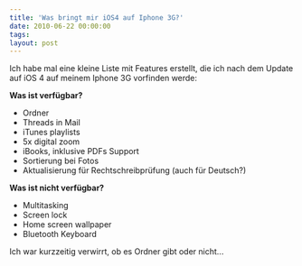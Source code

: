 ```yaml
---
title: 'Was bringt mir iOS4 auf Iphone 3G?'
date: 2010-06-22 00:00:00 
tags: 
layout: post
---
```

Ich habe mal eine kleine Liste mit Features erstellt, die ich nach dem Update auf iOS 4 auf meinem Iphone 3G vorfinden werde:

<strong>Was ist verf&uuml;gbar?</strong>
<ul>
	<li>Ordner</li>
	<li>Threads in Mail</li>
	<li>iTunes playlists</li>
	<li>5x digital zoom</li>
	<li>iBooks, inklusive PDFs Support</li>
	<li>Sortierung bei Fotos</li>
	<li>Aktualisierung f&uuml;r Rechtschreibpr&uuml;fung (auch f&uuml;r Deutsch?)</li>
</ul>

<strong>Was ist nicht verf&uuml;gbar?</strong>
<ul>
	<li>Multitasking</li>
	<li>Screen lock</li>
	<li>Home screen wallpaper</li>
	<li>Bluetooth Keyboard</li>
</ul>

Ich war kurzzeitig verwirrt, ob es Ordner gibt oder nicht...
